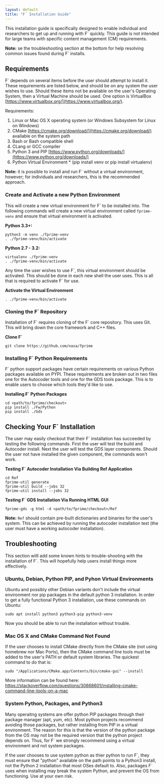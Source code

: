 ```yaml
---
layout: default
title: "F´ Installation Guide"
---
```


This installation guide is specifically designed to enable individual and researchers to get up and
running with F´ quickly. This guide is not intended for large teams with specific content
management (CM) requirements.

**Note:** se the troubleshooting section at the bottom for help resolving common issues found during F´ installs.

## Requirements

F´ depends on several items before the user should attempt to install it. These requirements are
listed below, and should be on any system the user wishes to use. Should these items not be
available on the user's Operating System, then a Virtual Machine should be used. One option is
VirtualBox [https://www.virtualbox.org/](https://www.virtualbox.org/).

Requirements:

1. Linux or Mac OS X operating system (or Windows Subsystem for Linux on Windows)
2. CMake [https://cmake.org/download/](https://cmake.org/download/) available on the system path
3. Bash or Bash compatible shell
4. CLang or GCC compiler
5. Python 3 and PIP [https://www.python.org/downloads/](https://www.python.org/downloads/)
6. Python Virtual Environment \* (pip install venv or pip install virtualenv)

**Note:** it is possible to install and run F´ without a virtual environment, however; for
individuals and researchers, this is the recommended approach.


### Create and Activate a new Python Environment

This will create a new virtual environment for F´ to be installed into. The following commands
will create a new virtual environment called `fprime-venv` and ensure that virtual environment
is activated.

**Python 3.3+:**
```
python3 -m venv ./fprime-venv
. ./fprime-venv/bin/activate
```

**Python 2.7 - 3.2:**
```
virtualenv ./fprime-venv
. ./fprime-venv/bin/activate
```

Any time the user wishes to use F´, this virtual environment should be activated. This should be
done in each new shell the user uses. This is all that is required to activate F´ for use.

**Activate the Virtual Environment**
```
. ./fprime-venv/bin/activate
```

### Cloning the F´ Repository

Installation of F´ requires cloning of the F´ core repository. This uses Git. This will bring
down the core framework and C++ files. 

**Clone F´**
```
git clone https://github.com/nasa/fprime
```


### Installing F´ Python Requirements

F´ python support packages have certain requirements on various Python packages available on PYPI.
These requirements are broken out in two files one for the Autocoder tools and one for the GDS
tools package. This is to enable users to choose which tools they'd like to use.

**Installing F´ Python Packages**
```
cd <path/to/fprime/checkout>
pip install ./Fw/Python
pip install ./Gds
```

## Checking Your F´ Installation

The user may easily checkout that their F´ installation has succeeded by testing the following
commands. First the user will test the build and Autocoder install. Next the user will test the GDS
layer components. Should the user not have installed the given component, the commands won't work.

**Testing F´ Autocoder Installation Via Building Ref Application**
```
cd Ref
fprime-util generate
fprime-util build --jobs 32
fprime-util install --jobs 32
```

**Testing F´ GDS Installation Via Running HTML GUI**
```
fprime-gds -g html -d <path/to/fprime/checkout>/Ref
```
**Note:** `Ref` should contain pre-built dictionaries and binaries for the user's system. This can
be achieved by running the autocoder installation test (the user must have a working autocoder
installation).

## Troubleshooting

This section willl add some known hints to trouble-shooting with the installation of F´. This will hopefully help users 
install things more effectively.

### Ubuntu, Debian, Python PIP, and Pyhon Virtual Environments

Ubuntu and possibly other Debian variants don't include the virtual environment nor pip packages in the default python 3 
installation. In order to get a fully functional Python 3 installation, use these commands on Ubuntu:

```
sudo apt install python3 python3-pip python3-venv
```
Now you should be able to run the installation without trouble.

### Mac OS X and CMake Command Not Found

If the user chooses to install CMake directly from the CMake site (not using homebrew nor Mac Ports), then the CMake command 
line tools must be added to the user's PATH or default system libraries.  The quickest command to do that is:

```
sudo "/Applications/CMake.app/Contents/bin/cmake-gui" --install
```
More information can be found here: https://stackoverflow.com/questions/30668601/installing-cmake-command-line-tools-on-a-mac


### System Python, Packages, and Python3

Many operaitng systems are offer python PIP packages through their package manager (apt, yum, etc).  Most python projects 
recommend avoiding those packages, but rather installing from PIP in a virtual environment.  The reason for this is that the
version of the python package from the OS may not be the required version that the python project depends on.  Thus, for 
F´ we strongly recommend using a virtual environment and not system packages.

If the user chooses to use system python as thier python to run F´, they must ensure that "python" available on the path 
points to a Python3 install, not the Python 2 installation that most OSes default to.  Also, packages F´ uses when installing
may break the system Python, and prevent the OS from functioning.  Use at your own risk.





